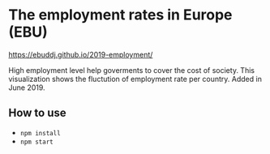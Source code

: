 # The employment rates in Europe (EBU)

https://ebuddj.github.io/2019-employment/

High employment level help goverments to cover the cost of society. This visualization shows the fluctution of employment rate per country. Added in June 2019.

## How to use

* `npm install`
* `npm start`

